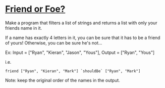 # [Friend or Foe?](https://www.codewars.com/kata/55b42574ff091733d900002f)

Make a program that filters a list of strings and returns a list with only your friends name in it.

If a name has exactly 4 letters in it, you can be sure that it has to be a friend of yours! Otherwise, you can be sure he's not...

Ex: Input = ["Ryan", "Kieran", "Jason", "Yous"], Output = ["Ryan", "Yous"]

i.e.

```
friend ["Ryan", "Kieran", "Mark"] `shouldBe` ["Ryan", "Mark"]
```

Note: keep the original order of the names in the output.
